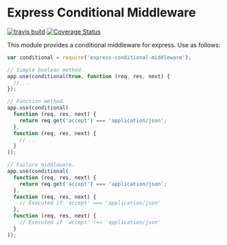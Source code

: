 # Express Conditional Middleware

[![travis build](https://travis-ci.org/elliotttf/express-conditional-middleware.svg?branch=master)](https://travis-ci.org/elliotttf/express-conditional-middleware)
[![Coverage Status](https://coveralls.io/repos/elliotttf/express-conditional-middleware/badge.svg?branch=master)](https://coveralls.io/r/elliotttf/express-conditional-middleware?branch=master)

This module provides a conditional middleware for express. Use as follows:

```javascript
var conditional = require('express-conditional-middleware');

// Simple boolean method.
app.use(conditional(true, function (req, res, next) {
  // ...
});

// Function method.
app.use(conditional(
  function (req, res, next) {
    return req.get('accept') === 'application/json';
  },
  function (req, res, next) {
    // ...
  }
));

// Failure middleware.
app.use(conditional(
  function (req, res, next) {
    return req.get('accept') === 'application/json';
  },
  function (req, res, next) {
    // Executed if 'accept' === 'application/json'
  },
  function (req, res, next) {
    // Executed if 'accept' !== 'application/json'
  }
));
```

